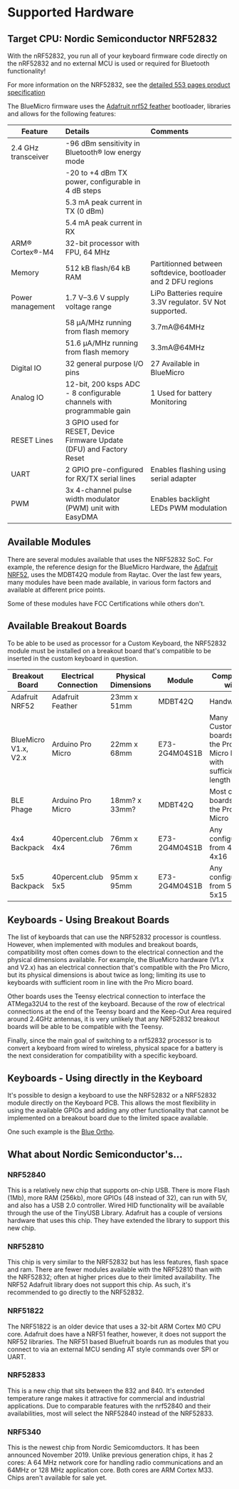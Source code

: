 # Supported Hardware

## Target CPU: Nordic Semiconductor NRF52832

With the nRF52832, you run all of your keyboard firmware code directly on the nRF52832 and no external MCU is used or required for Bluetooth functionality!

For more information on the NRF52832, see the [detailed 553 pages product specification](http://infocenter.nordicsemi.com/pdf/nRF52832_PS_v1.4.pdf)

The BlueMicro firmware uses the [Adafruit nrf52 feather](https://learn.adafruit.com/bluefruit-nrf52-feather-learning-guide/introduction) bootloader, libraries and allows for the following features:

| Feature              | Details                                           | Comments  |
| -------------------- |:------------------------------------------------- |:----- |
| 2.4 GHz transceiver  | -96 dBm sensitivity in Bluetooth® low energy mode |  |
|                      | -20 to +4 dBm TX power, configurable in 4 dB steps  |    |
|                      | 5.3 mA peak current in TX (0 dBm)     |     |
|                      | 5.4 mA peak current in RX             |     |
| ARM® Cortex®-M4      | 32-bit processor with FPU, 64 MHz     |     |
| Memory               | 512 kB flash/64 kB RAM                | Partitionned between softdevice, bootloader and 2 DFU regions |
| Power management     | 1.7 V–3.6 V supply voltage range      | LiPo Batteries require 3.3V regulator. 5V Not supported.  |
|                      | 58 μA/MHz running from flash memory   | 3.7mA@64MHz |
|                      | 51.6 μA/MHz running from flash memory | 3.3mA@64MHz |
| Digital IO           | 32 general purpose I/O pins           | 27 Available in BlueMicro |
| Analog IO            | 12-bit, 200 ksps ADC - 8 configurable channels with programmable gain | 1 Used for battery Monitoring |
| RESET Lines          | 3 GPIO used for RESET, Device Firmware Update (DFU) and Factory Reset |  |
| UART                 | 2 GPIO pre-configured for RX/TX serial lines | Enables flashing using serial adapter |
| PWM                  | 3x 4-channel pulse width modulator (PWM) unit with EasyDMA | Enables backlight LEDs PWM modulation |


## Available Modules

There are several modules available that uses the NRF52832 SoC.
For example, the reference design for the BlueMicro Hardware, the [Adafruit NRF52](https://learn.adafruit.com/bluefruit-nrf52-feather-learning-guide/downloads), uses the MDBT42Q module from Raytac.  Over the last few years, many modules have been made available, in various form factors and available at different price points.

Some of these modules have FCC Certifications while others don't.


## Available Breakout Boards

To be able to be used as processor for a Custom Keyboard, the NRF52832 module must be installed on a breakout board that's compatible to be inserted in the custom keyboard in question.


| Breakout Board       | Electrical Connection | Physical Dimensions    | Module        | Compatible with |
| -------------------- | --------------------- | ---------------------- | ------------- | --------------- |
| Adafruit NRF52       | Adafruit Feather      | 23mm x 51mm            | MDBT42Q       | Handwired       |
| BlueMicro V1.x, V2.x | Arduino Pro Micro     | 22mm x 68mm            | E73-2G4M04S1B | Many Custom boards using the Pro Micro but with sufficient length |
| BLE Phage            | Arduino Pro Micro     | 18mm? x 33mm?          | MDBT42Q       | Most custom boards using the Pro Micro |
| 4x4 Backpack         | 40percent.club 4x4    | 76mm x 76mm            | E73-2G4M04S1B | Any configuration from 4x4 to 4x16 |
| 5x5 Backpack         | 40percent.club 5x5    | 95mm x 95mm            | E73-2G4M04S1B | Any configuration from 5x5 to 5x15 |


## Keyboards - Using Breakout Boards

The list of keyboards that can use the NRF52832 processor is countless.  However, when implemented with modules and breakout boards, compatibility most often comes down to the electrical connection and the physical dimensions available.
For example, the BlueMicro hardware (V1.x and V2.x) has an electrical connection that's compatible with the Pro Micro, but its physical dimensions is about twice as long; limiting its use to keyboards with sufficient room in line with the Pro Micro board.

Other boards uses the Teensy electrical connection to interface the ATMega32U4 to the rest of the keyboard.  Because of the row of electrical connections at the end of the Teensy board and the Keep-Out Area required around 2.4GHz antennas, it is very unlikely that any NRF52832 breakout boards will be able to be compatible with the Teensy.

Finally, since the main goal of switching to a nrf52832 processor is to convert a keyboard from wired to wireless, physical space for a battery is the next consideration for compatibility with a specific keyboard.


## Keyboards - Using directly in the Keyboard

It's possible to design a keyboard to use the NRF52832 or a NRF52832 module directly on the Keyboard PCB.  This allows the most flexibility in using the available GPIOs and adding any other functionality that cannot be implemented on a breakout board due to the limited space available.

One such example is the [Blue Ortho](https://imgur.com/a/p3ZXnPM#wDFujG6).


## What about Nordic Semiconductor's...

### NRF52840

This is a relatively new chip that supports on-chip USB.  There is more Flash (1Mb), more RAM (256kb), more GPIOs (48 instead of 32), can run with 5V, and also has a USB 2.0 controller.   Wired HID functionality will be available through the use of the TinyUSB Library.  Adafruit has a couple of versions hardware that uses this chip.  They have extended the library to support this new chip.


### NRF52810

This chip is very similar to the NRF52832 but has less features, flash space and ram. There are fewer modules available with the NRF52810 than with the NRF52832; often at higher prices due to their limited availability.  The NRF52 Adafruit library does not support this chip.  As such, it's recommended to go directly to the NRF52832.


### NRF51822

The NRF51822 is an older device that uses a 32-bit ARM Cortex M0 CPU core.  Adafruit does have a NRF51 feather, however, it does not support the NRF52 libraries.  The NRF51 based Bluefruit boards run as modules that you connect to via an external MCU sending AT style commands over SPI or UART. 


### NRF52833

This is a new chip that sits between the 832 and 840.  It's extended temperature range makes it attractive for commercial and industrial applications. Due to comparable features with the nrf52840 and their availabilities, most will select the NRF52840 instead of the NRF52833.


### NRF5340

This is the newest chip from Nordic Semicomductors.  It has been announced November 2019.  Unlike previous generation chips, it has 2 cores: A 64 MHz network core for handling radio communications and an 64MHz or 128 MHz application core.  Both cores are ARM Cortex M33.  Chips aren't available for sale yet.


